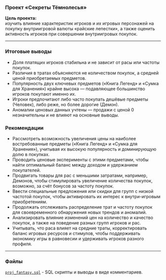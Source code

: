 ### Проект «Секреты Тёмнолесья»
**Цель проекта:**  
изучить влияние характеристик игроков и их игровых персонажей на покупку внутриигровой валюты «райские лепестки», 
а также оценить активность игроков при совершении внутриигровых покупок.
***
### Итоговые выводы
* Доля платящих игроков стабильна и не зависит от расы или частоты покупок.
* Различия в тратах объясняются не количеством покупок, а средней ценой приобретаемых предметов.
* Популярность двух ключевых предметов («Книга Легенд» и «Сумка для Хранения») крайне высока — подавляющее большинство игроков покупают именно их.
* Игроки предпочитают либо часто покупать дешёвые предметы (Человек), либо реже, но более дорогие (Демон).
* Аномалии ценовых данных учтены — продажи с ценой 0 незначительны и не влияют на основные выводы.

### Рекомендации
* Рассмотреть возможность увеличения цены на наиболее востребованные предметы («Книга Легенд» и «Сумка для Хранения»),
учитывая их высокую популярность и доминирующую долю в покупках.
* Проводить ценовые эксперименты с этими предметами, чтобы найти оптимальный баланс между доходом и удержанием покупателей.
* Продвигать товары для рас с меньшими затратами, например, Демонов, чтобы стимулировать увеличение количества покупок,
возможно, за счёт бонусов за частоту покупок.
* Ввести специальные предложения или скидки для групп с низкой частотой покупок, чтобы активировать их интерес к внутри-игровым приобретениям.
* Продолжать отслеживать распределение трат и частоту покупок для своевременного обнаружения новых трендов и аномалий.
* Анализировать влияние изменений цен на количество и качество покупок, а также на поведение разных групп игроков и рас.
* Учитывать, что раса влияет на средние траты, корректировать баланс игровых ресурсов и стимулов,
чтобы поддерживать экономику игры в равновесии и удерживать игроков разного профиля.
***
### Файлы
[`proj_fantasy.sql`]("https://github.com/Zaytsev-V/data-analytics-portfolio/blob/main/PRACTICUM/fantasy_MMO/proj_fantasy.sql") - SQL скрипты и выводы в виде комментариев.

